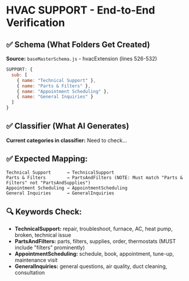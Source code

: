 # HVAC SUPPORT - End-to-End Verification

## ✅ Schema (What Folders Get Created)
**Source:** `baseMasterSchema.js` - hvacExtension (lines 526-532)

```javascript
SUPPORT: {
  sub: [
    { name: "Technical Support" },
    { name: "Parts & Filters" },
    { name: "Appointment Scheduling" },
    { name: "General Inquiries" }
  ]
}
```

## ✅ Classifier (What AI Generates)
**Current categories in classifier:**
Need to check...

## ✅ Expected Mapping:
```
Technical Support      → TechnicalSupport
Parts & Filters        → PartsAndFilters (NOTE: Must match "Parts & Filters" not "PartsAndSupplies")
Appointment Scheduling → AppointmentScheduling
General Inquiries      → GeneralInquiries
```

## 🔍 Keywords Check:
- **TechnicalSupport:** repair, troubleshoot, furnace, AC, heat pump, broken, technical issue
- **PartsAndFilters:** parts, filters, supplies, order, thermostats (MUST include "filters" prominently)
- **AppointmentScheduling:** schedule, book, appointment, tune-up, maintenance visit
- **GeneralInquiries:** general questions, air quality, duct cleaning, consultation

